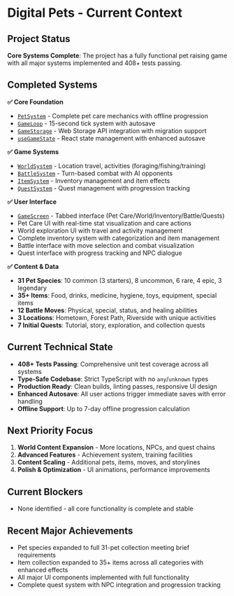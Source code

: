 # Digital Pets - Current Context

## Project Status
**Core Systems Complete**: The project has a fully functional pet raising game with all major systems implemented and 408+ tests passing.

## Completed Systems
**✅ Core Foundation**
- [`PetSystem`](src/systems/PetSystem.ts) - Complete pet care mechanics with offline progression
- [`GameLoop`](src/engine/GameLoop.ts) - 15-second tick system with autosave
- [`GameStorage`](src/storage/GameStorage.ts) - Web Storage API integration with migration support
- [`useGameState`](src/hooks/useGameState.ts) - React state management with enhanced autosave

**✅ Game Systems**
- [`WorldSystem`](src/systems/WorldSystem.ts) - Location travel, activities (foraging/fishing/training)
- [`BattleSystem`](src/systems/BattleSystem.ts) - Turn-based combat with AI opponents
- [`ItemSystem`](src/systems/ItemSystem.ts) - Inventory management and item effects
- [`QuestSystem`](src/systems/QuestSystem.ts) - Quest management with progression tracking

**✅ User Interface**
- [`GameScreen`](src/components/GameScreen.tsx) - Tabbed interface (Pet Care/World/Inventory/Battle/Quests)
- Pet Care UI with real-time stat visualization and care actions
- World exploration UI with travel and activity management
- Complete inventory system with categorization and item management
- Battle interface with move selection and combat visualization
- Quest interface with progress tracking and NPC dialogue

**✅ Content & Data**
- **31 Pet Species**: 10 common (3 starters), 8 uncommon, 6 rare, 4 epic, 3 legendary
- **35+ Items**: Food, drinks, medicine, hygiene, toys, equipment, special items
- **12 Battle Moves**: Physical, special, status, and healing abilities
- **3 Locations**: Hometown, Forest Path, Riverside with unique activities
- **7 Initial Quests**: Tutorial, story, exploration, and collection quests

## Current Technical State
- **408+ Tests Passing**: Comprehensive unit test coverage across all systems
- **Type-Safe Codebase**: Strict TypeScript with no `any`/`unknown` types
- **Production Ready**: Clean builds, linting passes, responsive UI design
- **Enhanced Autosave**: All user actions trigger immediate saves with error handling
- **Offline Support**: Up to 7-day offline progression calculation

## Next Priority Focus
1. **World Content Expansion** - More locations, NPCs, and quest chains
2. **Advanced Features** - Achievement system, training facilities
3. **Content Scaling** - Additional pets, items, moves, and storylines
4. **Polish & Optimization** - UI animations, performance improvements

## Current Blockers
- None identified - all core functionality is complete and stable

## Recent Major Achievements
- Pet species expanded to full 31-pet collection meeting brief requirements
- Item collection expanded to 35+ items across all categories with enhanced effects
- All major UI components implemented with full functionality
- Complete quest system with NPC integration and progression tracking